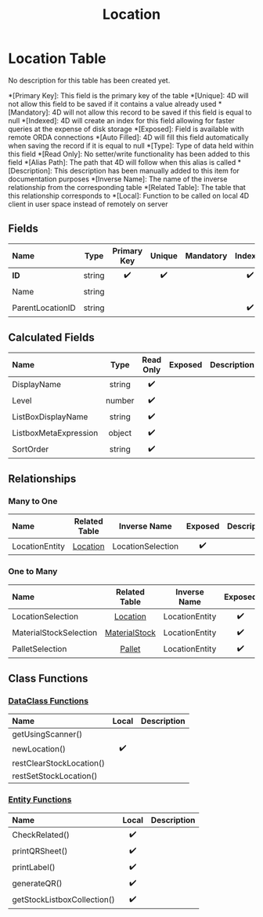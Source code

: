 ﻿---
layout: default
title: Location
parent: Tables
---
# Location Table
No description for this table has been created yet.

*[Primary Key]: This field is the primary key of the table
*[Unique]: 4D will not allow this field to be saved if it contains a value already used
*[Mandatory]: 4D will not allow this record to be saved if this field is equal to null
*[Indexed]: 4D will create an index for this field allowing for faster queries at the expense of disk storage
*[Exposed]: Field is available with remote ORDA connections
*[Auto Filled]: 4D will fill this field automatically when saving the record if it is equal to null
*[Type]: Type of data held within this field
*[Read Only]: No setter/write functionality has been added to this field
*[Alias Path]: The path that 4D will follow when this alias is called
*[Description]: This description has been manually added to this item for documentation purposes
*[Inverse Name]: The name of the inverse relationship from the corresponding table
*[Related Table]: The table that this relationship corresponds to
*[Local]: Function to be called on local 4D client in user space instead of remotely on server
## Fields

|Name|Type|Primary Key|Unique|Mandatory|Indexed|Exposed|Auto Filled|Description|
|:---|:---:|:---:|:---:|:---:|:---:|:---:|:---:|:---:|
|**ID**|string|✔️|✔️||✔️|✔️|✔️||
|Name|string|||||✔️|||
|ParentLocationID|string||||✔️|✔️|||

## Calculated Fields

|Name|Type|Read Only|Exposed|Description|
|:---|:---:|:---:|:---:|:---:|
|DisplayName|string|✔️|||
|Level|number|✔️|||
|ListBoxDisplayName|string|✔️|||
|ListboxMetaExpression|object|✔️|||
|SortOrder|string|✔️|||

## Relationships
### Many to One

|Name|Related Table|Inverse Name|Exposed|Description|
|:---|:---:|:---:|:---:|:---:|
|LocationEntity|[Location](Location.md)|LocationSelection|✔️||

### One to Many

|Name|Related Table|Inverse Name|Exposed|Description|
|:---|:---:|:---:|:---:|:---:|
|LocationSelection|[Location](Location.md)|LocationEntity|✔️||
|MaterialStockSelection|[MaterialStock](MaterialStock.md)|LocationEntity|✔️||
|PalletSelection|[Pallet](Pallet.md)|LocationEntity|✔️||

## Class Functions

### [DataClass Functions](https://github.com/synthotec/SynthoTec-4D/blob/main/Project/Sources/Classes/Location.4dm)

|Name|Local|Description|
|:---|:---:|:---:|
|getUsingScanner()|||
|newLocation()|✔️||
|restClearStockLocation()|||
|restSetStockLocation()|||

### [Entity Functions](https://github.com/synthotec/SynthoTec-4D/blob/main/Project/Sources/Classes/LocationEntity.4dm)

|Name|Local|Description|
|:---|:---:|:---:|
|CheckRelated()|✔️||
|printQRSheet()|✔️||
|printLabel()|✔️||
|generateQR()|✔️||
|getStockListboxCollection()|✔️||